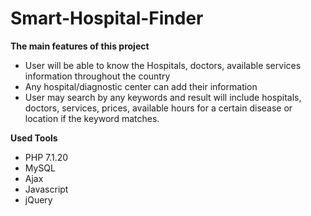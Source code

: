 # Smart-Hospital-Finder

<b>The main features of this project</b>

<ul>
  <li>User will be able to know the Hospitals, doctors, available services information throughout the country</li>
  <li>Any hospital/diagnostic center can add their information</li>
  <li>User may search by any keywords and result will include hospitals, doctors, services, prices, available hours for a certain disease or location if the keyword matches.</li>
</ul>

<b>Used Tools</b>
<ul>
  <li>PHP 7.1.20</li>
  <li>MySQL</li>
  <li>Ajax</li>
  <li>Javascript</li>
  <li>jQuery</li>
</ul>

